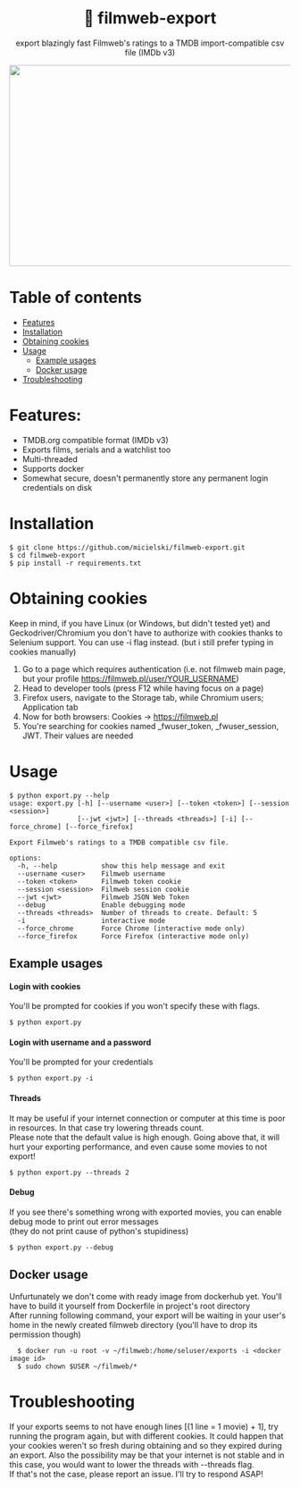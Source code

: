 <div align="center">
  <h1>🎥 filmweb-export</h1>
  <p>export blazingly fast Filmweb's ratings to a TMDB import-compatible csv file (IMDb v3)</p>
  <a href="https://wallhaven.cc/w/o3wzql"><img src="https://user-images.githubusercontent.com/73398428/160282968-703dc668-d3b5-4b41-9c12-370ca3995337.png" height="360" width="640"></a>
</div>

# Table of contents
- [Features](#features)
- [Installation](#installation)
- [Obtaining cookies](#obtaining-cookies)
- [Usage](#usage)
  - [Example usages](#example-usages)
  - [Docker usage](#docker-usage)
- [Troubleshooting](#troubleshooting)

# Features:

- TMDB.org compatible format (IMDb v3)
- Exports films, serials and a watchlist too
- Multi-threaded
- Supports docker
- Somewhat secure, doesn't permanently store any permanent login credentials on disk

# Installation

  ```
  $ git clone https://github.com/micielski/filmweb-export.git  
  $ cd filmweb-export
  $ pip install -r requirements.txt
  ```
# Obtaining cookies

  Keep in mind, if you have Linux (or Windows, but didn't tested yet) and Geckodriver/Chromium you don't have to authorize with cookies thanks to Selenium support. You can use -i flag instead. (but i still prefer typing in cookies manually)
  
  1. Go to a page which requires authentication (i.e. not filmweb main page, but your profile https://filmweb.pl/user/YOUR_USERNAME)
  2. Head to developer tools (press F12 while having focus on a page)
  3. Firefox users, navigate to the Storage tab, while Chromium users; Application tab
  4. Now for both browsers: Cookies -> https://filmweb.pl
  5. You're searching for cookies named \_fwuser_token, \_fwuser_session, JWT. Their values are needed

# Usage
 

  ```
  $ python export.py --help
  usage: export.py [-h] [--username <user>] [--token <token>] [--session <session>]
                   [--jwt <jwt>] [--threads <threads>] [-i] [--force_chrome] [--force_firefox]
  
  Export Filmweb's ratings to a TMDB compatible csv file.
  
  options:
    -h, --help           show this help message and exit
    --username <user>    Filmweb username
    --token <token>      Filmweb token cookie
    --session <session>  Filmweb session cookie
    --jwt <jwt>          Filmweb JSON Web Token
	--debug              Enable debugging mode
    --threads <threads>  Number of threads to create. Default: 5
    -i                   interactive mode
    --force_chrome       Force Chrome (interactive mode only)
    --force_firefox      Force Firefox (interactive mode only)
  ```

## Example usages

  #### Login with cookies  
  You'll be prompted for cookies if you won't specify these with flags.

  ```
  $ python export.py
  ```
  
  #### Login with username and a password  
  You'll be prompted for your credentials
  
  ```
  $ python export.py -i
  ```
    
  #### Threads  
  It may be useful if your internet connection or computer at this time is poor in resources. In that case try lowering threads count.  
  Please note that the default value is high enough. Going above that, it will hurt your exporting performance, and even cause some movies to not export!
  
  ```
  $ python export.py --threads 2
  ```
    
  #### Debug  
  If you see there's something wrong with exported movies, you can enable debug mode to print out error messages  
  (they do not print cause of python's stupidiness)
  
  ```
  $ python export.py --debug
  ```
  
  

## Docker usage
  
  Unfurtunately we don't come with ready image from dockerhub yet. You'll have to build it yourself from Dockerfile in project's root directory  
  After running following command, your export will be waiting in your user's home in the newly created filmweb directory (you'll have to drop its permission though)
  
  ```
    $ docker run -u root -v ~/filmweb:/home/seluser/exports -i <docker image id>
    $ sudo chown $USER ~/filmweb/*
  ```
# Troubleshooting
  
  If your exports seems to not have enough lines [(1 line = 1 movie) + 1], try running the program again, but with different cookies. It could happen that your cookies weren't so fresh during obtaining and so they expired during an export. Also the possibility may be that your internet is not stable and in this case, you would want to lower the threads with --threads flag.  
  If that's not the case, please report an issue. I'll try to respond ASAP!
